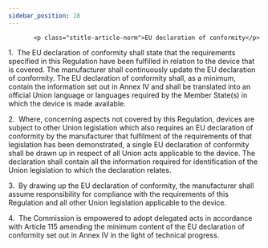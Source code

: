 ```yaml
---
sidebar_position: 18
---
```

           <p class="stitle-article-norm">EU declaration of conformity</p>
   <p class="norm">1.&nbsp;&nbsp;The EU&nbsp;declaration of conformity 
shall state that the requirements specified in this Regulation have been
 fulfilled in relation to the device that is covered. The manufacturer 
shall continuously update the EU&nbsp;declaration of conformity. The 
EU&nbsp;declaration of conformity shall, as a minimum, contain the 
information set out in Annex&nbsp;IV and shall be translated into an 
official Union language or languages required by the 
Member&nbsp;State(s) in which the device is made available.</p>
   <p class="norm">2.&nbsp;&nbsp;Where, concerning aspects not covered 
by this Regulation, devices are subject to other Union legislation which
 also requires an EU declaration of conformity by the manufacturer that 
fulfilment of the requirements of that legislation has been 
demonstrated, a single EU&nbsp;declaration of conformity shall be drawn 
up in respect of all Union acts applicable to the device. The 
declaration shall contain all the information required for 
identification of the Union legislation to which the declaration 
relates.</p>
   <p class="norm">3.&nbsp;&nbsp;By drawing up the EU&nbsp;declaration 
of conformity, the manufacturer shall assume responsibility for 
compliance with the requirements of this Regulation and all other Union 
legislation applicable to the device.</p>
   <p class="norm">4.&nbsp;&nbsp;The Commission is empowered to adopt 
delegated acts in accordance with Article&nbsp;115 amending the minimum 
content of the EU declaration of conformity set out in Annex&nbsp;IV in 
the light of technical progress.</p>